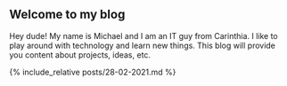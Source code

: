 ## Welcome to my blog

Hey dude!
My name is Michael and I am an IT guy from Carinthia. I like to play around with technology and learn new things. This blog will provide you content about projects, ideas, etc.

{% include_relative posts/28-02-2021.md %}


